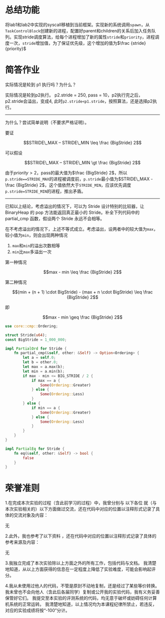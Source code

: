 # 总结功能

将lab1和lab2中实现的syscall移植到当前框架。实现新的系统调用`spawn`，从`TaskControlBlock`创建新的进程，配置好parent和children的关系后加入任务队列。实现stride调度算法，给每个进程增加了新的属性`stride`和`priority`，进程调度一次，`stride`增加值，为了保证优先级，这个增加的值为$\frac {stride}  {priority}$

# 简答作业

实际情况是轮到 p1 执行吗？为什么？

实际情况是轮到p2执行。
p2.stride = 250, pass = 10，p2执行完之后，p2.stride会溢出，变成4, 此时`p2.stride<p1.stride`，按照算法，还是选择p2执行。

---

为什么？尝试简单说明（不要求严格证明）。

要证

$$STRIDE\_MAX – STRIDE\_MIN \leq \frac {BigStride}  2$$

可以假设

$$STRIDE\_MAX – STRIDE\_MIN \gt \frac {BigStride}  2$$

由于$priority \gt 2$，pass的最大值为$\frac {BigStride}  2$，所以`p.stride==STRIDE_MAX`的进程被调度前，`p.stride`最小值为$STRIDE\_MAX - \frac {BigStride}  2$，这个值依然大于`STRIDE_MIN`，应该优先调度`p.stride=STRIDE_MIN`的进程，推出矛盾。

---

已知以上结论，考虑溢出的情况下，可以为 Stride 设计特别的比较器，让 BinaryHeap<Stride> 的 pop 方法能返回真正最小的 Stride。补全下列代码中的 partial_cmp 函数，假设两个 Stride 永远不会相等。

在不考虑溢出的情况下，上述不等式成立。考虑溢出，设两者中的较大值为`max`，较小值为`min`，则会出现两种情况

1. `max`和`min`的溢出次数相等
2. `min`比`max`多溢出一次

第一种情况

$$max - min \leq \frac {BigStride} 2$$

第二种情况

$$(min + (n + 1) \cdot BigStride) - (max + n \cdot BigStride) \leq \frac {BigStride} 2$$

即

$$max - min \geq \frac {BigStride} 2$$


```rust
use core::cmp::Ordering;

struct Stride(u64);
const BigStride = 1_000_000;

impl PartialOrd for Stride {
    fn partial_cmp(&self, other: &Self) -> Option<Ordering> {
        let a = self.0;
        let b = other.0;
        let max = a.max(b);
        let min = a.min(b);
        if max - min <= BIG_STRIDE / 2 {
            if max == a {
                Some(Ordering::Greater)
            } else {
                Some(Ordering::Less)
            }
        } else {
            if min == a {
                Some(Ordering::Greater)
            } else {
                Some(Ordering::Less)
            }
        }
    }
}

impl PartialEq for Stride {
    fn eq(&self, other: &Self) -> bool {
        false
    }
}
```

# 荣誉准则
1.在完成本次实验的过程（含此前学习的过程）中，我曾分别与 以下各位 就（与本次实验相关的）以下方面做过交流，还在代码中对应的位置以注释形式记录了具体的交流对象及内容：

无

2.此外，我也参考了以下资料 ，还在代码中对应的位置以注释形式记录了具体的参考来源及内容：

无

3.我独立完成了本次实验除以上方面之外的所有工作，包括代码与文档。 我清楚地知道，从以上方面获得的信息在一定程度上降低了实验难度，可能会影响起评分。

4.我从未使用过他人的代码，不管是原封不动地复制，还是经过了某些等价转换。 我未曾也不会向他人（含此后各届同学）复制或公开我的实验代码，我有义务妥善保管好它们。 我提交至本实验的评测系统的代码，均无意于破坏或妨碍任何计算机系统的正常运转。 我清楚地知道，以上情况均为本课程纪律所禁止，若违反，对应的实验成绩将按“-100”分计。